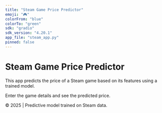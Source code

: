 ```yaml
---
title: "Steam Game Price Predictor"
emoji: "🎮"
colorFrom: "blue"
colorTo: "green"
sdk: "gradio"
sdk_version: "4.20.1"
app_file: "steam_app.py"
pinned: false
---
```


# Steam Game Price Predictor

This app predicts the price of a Steam game based on its features using a trained model.

Enter the game details and see the predicted price.

© 2025 | Predictive model trained on Steam data.
